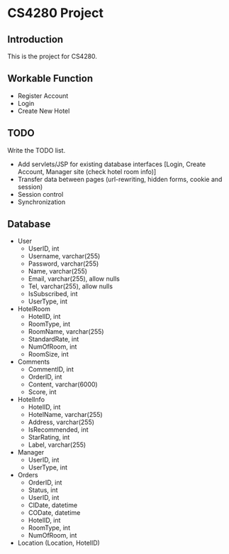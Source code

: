 # CS4280 Project
## Introduction
This is the project for CS4280.

## Workable Function
- Register Account
- Login
- Create New Hotel

## TODO
Write the TODO list.
- Add servlets/JSP for existing database interfaces [Login, Create Account, Manager site (check hotel room info)]
- Transfer data between pages (url-rewriting, hidden forms, cookie and session)
- Session control
- Synchronization

## Database
- User
    * UserID, int
    * Username, varchar(255)
    * Password, varchar(255)
    * Name, varchar(255)
    * Email, varchar(255), allow nulls
    * Tel, varchar(255), allow nulls
    * IsSubscribed, int
    * UserType, int
- HotelRoom
    * HotelID, int
    * RoomType, int
    * RoomName, varchar(255)
    * StandardRate, int
    * NumOfRoom, int
    * RoomSize, int
- Comments
    * CommentID, int
    * OrderID, int
    * Content, varchar(6000)
    * Score, int
- HotelInfo
    * HotelID, int
    * HotelName, varchar(255)
    * Address, varchar(255)
    * IsRecommended, int
    * StarRating, int
    * Label, varchar(255)
- Manager
    * UserID, int
    * UserType, int
- Orders
    * OrderID, int
    * Status, int
    * UserID, int
    * CIDate, datetime
    * CODate, datetime
    * HotelID, int
    * RoomType, int
    * NumOfRoom, int
- Location (Location, HotelID)